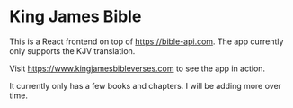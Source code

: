 # King James Bible

This is a React frontend on top of https://bible-api.com. The app currently only supports the KJV translation.

Visit https://www.kingjamesbibleverses.com to see the app in action.

It currently only has a few books and chapters. I will be adding more over time.
